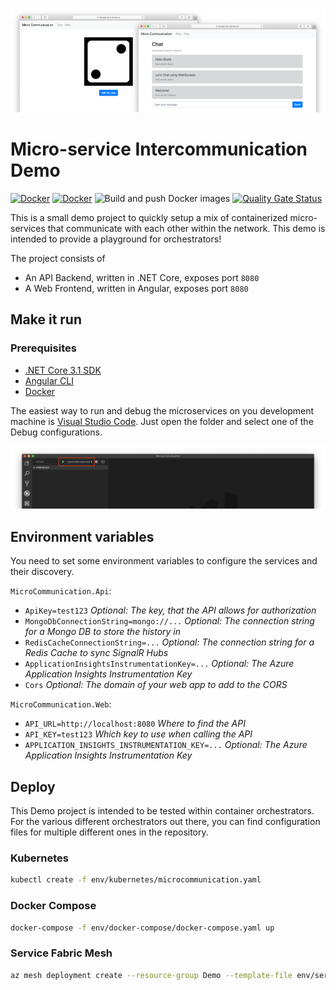 ![Screenshot of the Web Frontend](assets/Screenshot.png)

# Micro-service Intercommunication Demo

[![Docker](https://img.shields.io/badge/Docker%20Hub-microcommunication--api-blue.svg?logo=docker)](https://hub.docker.com/r/robinmanuelthiel/microcommunication-api/) [![Docker](https://img.shields.io/badge/Docker%20Hub-microcommunication--web-blue.svg?logo=docker)](https://hub.docker.com/r/robinmanuelthiel/microcommunication-web/)
![Build and push Docker images](https://github.com/robinmanuelthiel/microcommunication/workflows/Build%20and%20push%20Docker%20images/badge.svg)
[![Quality Gate Status](https://sonarcloud.io/api/project_badges/measure?project=robinmanuelthiel_microcommunication&metric=alert_status)](https://sonarcloud.io/dashboard?id=robinmanuelthiel_microcommunication)

This is a small demo project to quickly setup a mix of containerized micro-services that communicate with each other within the network. This demo is intended to provide a playground for orchestrators!

The project consists of

- An API Backend, written in .NET Core, exposes port `8080`
- A Web Frontend, written in Angular, exposes port `8080`

## Make it run

### Prerequisites

- [.NET Core 3.1 SDK](https://dotnet.microsoft.com/download)
- [Angular CLI](https://cli.angular.io/)
- [Docker](https://www.docker.com/products/docker-desktop)

The easiest way to run and debug the microservices on you development machine is [Visual Studio Code](https://code.visualstudio.com/). Just open the folder and select one of the Debug configurations.

![Screenshot of Visual Studio Code](assets/LaunchInVsCode.png)

## Environment variables

You need to set some environment variables to configure the services and their discovery.

`MicroCommunication.Api`:

- `ApiKey=test123` _Optional: The key, that the API allows for authorization_
- `MongoDbConnectionString=mongo://...` _Optional: The connection string for a Mongo DB to store the history in_
- `RedisCacheConnectionString=...` _Optional: The connection string for a Redis Cache to sync SignalR Hubs_
- `ApplicationInsightsInstrumentationKey=...` _Optional: The Azure Application Insights Instrumentation Key_
- `Cors` _Optional: The domain of your web app to add to the CORS_

`MicroCommunication.Web`:

- `API_URL=http://localhost:8080` _Where to find the API_
- `API_KEY=test123` _Which key to use when calling the API_
- `APPLICATION_INSIGHTS_INSTRUMENTATION_KEY=...` _Optional: The Azure Application Insights Instrumentation Key_

## Deploy

This Demo project is intended to be tested within container orchestrators. For the various different orchestrators out there, you can find configuration files for multiple different ones in the repository.

### Kubernetes

```bash
kubectl create -f env/kubernetes/microcommunication.yaml
```

### Docker Compose

```bash
docker-compose -f env/docker-compose/docker-compose.yaml up
```

### Service Fabric Mesh

```bash
az mesh deployment create --resource-group Demo --template-file env/servicefabric-mesh/servicefabric-mesh.json
```
